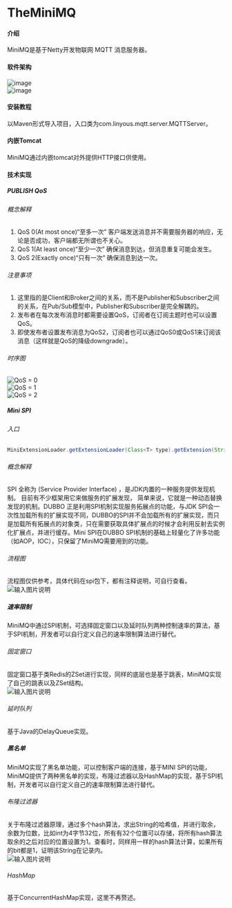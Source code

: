 # TheMiniMQ

#### 介绍
MiniMQ是基于Netty开发物联网 MQTT 消息服务器。

#### 软件架构
![image](https://user-images.githubusercontent.com/71416178/128964534-db1ce691-fd90-432f-84a9-b498308abd8a.png)
<br />
![image](https://user-images.githubusercontent.com/71416178/128965964-bc822882-4973-4c65-9825-dd25ff36177f.png)

#### 安装教程
以Maven形式导入项目，入口类为com.linyous.mqtt.server.MQTTServer。
#### 内嵌Tomcat
MiniMQ通过内嵌tomcat对外提供HTTP接口供使用。
#### 技术实现
##### PUBLISH QoS
###### 概念解释
1. QoS 0(At most once)“至多一次”
客户端发送消息并不需要服务器的响应，无论是否成功，客户端都无所谓也不关心。
2. QoS 1(At least once)“至少一次”
确保消息到达，但消息重复可能会发生。
3. QoS 2(Exactly once)“只有一次”
确保消息到达一次。
###### 注意事项
1. 这里指的是Client和Broker之间的关系，而不是Publisher和Subscriber之间的关系，在Pub/Sub模型中，Publisher和Subscriber是完全解耦的。
2. 发布者在每次发布消息时都需要设置QoS，订阅者在订阅主题时也可以设置QoS。
3. 即使发布者设置发布消息为QoS2，订阅者也可以通过QoS0或QoS1来订阅该消息（这样就是QoS的降级downgrade）。
###### 时序图
![QoS = 0](https://images.gitee.com/uploads/images/2021/0520/113306_7e1ef4df_9138780.png "屏幕截图.png")
<br />
![QoS = 1](https://images.gitee.com/uploads/images/2021/0520/113344_a7752e50_9138780.png "屏幕截图.png")
<br />
![QoS = 2](https://images.gitee.com/uploads/images/2021/0520/113349_abe5938d_9138780.png "屏幕截图.png")
##### Mini SPI
###### 入口
```java
MiniExtensionLoader.getExtensionLoader(Class<T> type).getExtension(String name);
```
###### 概念解释
SPI 全称为 (Service Provider Interface) ，是JDK内置的一种服务提供发现机制。 目前有不少框架用它来做服务的扩展发现， 简单来说，它就是一种动态替换发现的机制。DUBBO 正是利用SPI机制实现服务拓展点的功能，与JDK SPI会一次性加载所有的扩展实现不同，DUBBO的SPI并不会加载所有的扩展实现，而只是加载所有拓展点的对象类，只在需要获取具体扩展点的时候才会利用反射去实例化扩展点，并进行缓存。Mini SPI在DUBBO SPI机制的基础上轻量化了许多功能（如AOP，IOC），只保留了MiniMQ需要用到的功能。
###### 流程图
流程图仅供参考，具体代码在spi包下，都有注释说明，可自行查看。
<br />
![输入图片说明](https://images.gitee.com/uploads/images/2021/0521/150444_c5efc614_9138780.png "屏幕截图.png")
##### 速率限制
MiniMQ中通过SPI机制，可选择固定窗口以及延时队列两种控制速率的算法，基于SPI机制，开发者可以自行定义自己的速率限制算法进行替代。
###### 固定窗口
固定窗口基于类Redis的ZSet进行实现，同样的底层也是基于跳表，MiniMQ实现了自己的跳表以及ZSet结构。
<br />
![输入图片说明](https://images.gitee.com/uploads/images/2021/0521/171156_1a4935fe_9138780.png "屏幕截图.png")
###### 延时队列
基于Java的DelayQueue实现。
##### 黑名单
MiniMQ实现了黑名单功能，可以控制客户端的连接，基于MINI SPI的功能，MiniMQ提供了两种黑名单的实现，布隆过滤器以及HashMap的实现，基于SPI机制，开发者可以自行定义自己的速率限制算法进行替代。
###### 布隆过滤器
关于布隆过滤器原理，通过多个hash算法，求出String的哈希值，并进行取余，余数为位数，比如int为4字节32位，所有有32个位置可以存储，将所有hash算法取余的之后对应的位置设置为1。查看时，同样用一样的hash算法计算，如果所有的bit都是1，证明该String在记录内。
<br />
![输入图片说明](https://images.gitee.com/uploads/images/2021/0521/181033_513597e8_9138780.png "屏幕截图.png")
###### HashMap
基于ConcurrentHashMap实现，这里不再赘述。
